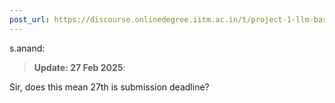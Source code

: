 ```yaml
---
post_url: https://discourse.onlinedegree.iitm.ac.in/t/project-1-llm-based-automation-agent-discussion-thread-tds-jan-2025/164277/89
---
```

 s.anand:

> **Update: 27 Feb 2025**:

Sir, does this mean 27th is submission deadline?